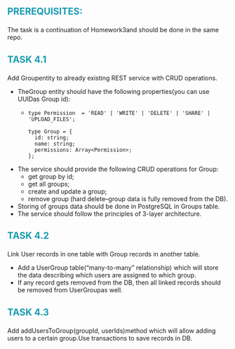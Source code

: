 ## <p style="color:#1a9cb0;">PREREQUISITES: </p>
The task is a continuation of Homework3and should be done in the same repo.

## <p style="color:#1a9cb0;">TASK 4.1</p>
Add Groupentity to already existing REST service with CRUD operations.
* TheGroup entity should have the following properties(you can use UUIDas Group id):
  - ```
    type Permission  = 'READ' | 'WRITE' | 'DELETE' | 'SHARE' | 'UPLOAD_FILES';
    
    type Group = {
      id: string;
      name: string;
      permissions: Array<Permission>;
    };
    ``` 
* The service should provide the following CRUD operations for Group:
  - get group by id;
  - get all groups;
  - create and update a group;
  - remove group (hard delete–group data is fully removed from the DB).
* Storing of groups data should be done in PostgreSQL in Groups table.
* The service should follow the principles of 3-layer architecture.    

## <p style="color:#1a9cb0;">TASK 4.2</p>
Link User records in one table with Group records in another table.
* Add a UserGroup table(“many-to-many” relationship) which will store the data describing which users are assigned to which group.
* If any record gets removed from the DB, then all linked records should be removed from UserGroupas well.

## <p style="color:#1a9cb0;">TASK 4.3</p>
Add addUsersToGroup(groupId, userIds)method which will allow adding users to a certain group.Use transactions to save records in DB.

